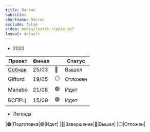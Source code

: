 ```yaml
---
title: Ластик
subtitle:
shortname: Ластик
exclude: false
video: media/lastik-ripple.gif
layout: default
---
```


+ 2020

|Проект|Финал||Статус|
|-|-|-|-|
|[Собчак](sobchak)|25/03|🔵|Вышел|
|Gifford|19/05|⚪|Отложен|
|Manabo|21/08|🟢|Идет|
|БСПРЦ|15/09|🟢|Идет|

+ Легенда

|🟠|Подготовка|🟢|Идет|
|🔴|Завершение|🔵|Вышел|
|⚪|Отложен|
